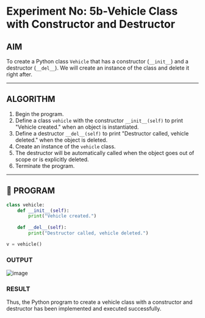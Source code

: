 # Experiment No: 5b-Vehicle Class with Constructor and Destructor

## AIM  
To create a Python class `Vehicle` that has a constructor (`__init__`) and a destructor (`__del__`). We will create an instance of the class and delete it right after.

---

## ALGORITHM  
1. Begin the program.  
2. Define a class `vehicle` with the constructor `__init__(self)` to print "Vehicle created." when an object is instantiated.
3. Define a destructor `__del__(self)` to print "Destructor called, vehicle deleted." when the object is deleted.
4. Create an instance of the `vehicle` class.
5. The destructor will be automatically called when the object goes out of scope or is explicitly deleted.
6. Terminate the program.

---

## 🧾 PROGRAM

```python
class vehicle:
    def __init__(self):
        print("Vehicle created.")
    
    def __del__(self):
        print("Destructor called, vehicle deleted.")

v = vehicle()

```

### OUTPUT
![image](https://github.com/user-attachments/assets/b2d98b07-a507-4788-ad43-67abc83800b4)

### RESULT
Thus, the Python program to create a vehicle class with a constructor and destructor has been implemented and executed successfully.
